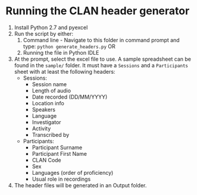 # Running the CLAN header generator

1. Install Python 2.7 and pyexcel
2. Run the script by either:
	1. Command line - Navigate to this folder in command prompt and type:
	```python generate_headers.py```
	OR
	2. Running the file in Python IDLE
3. At the prompt, select the excel file to use. A sample spreadsheet can be found in the `sample/` folder. It must have a `Sessions` and a `Participants` sheet with at least the following headers:
	- Sessions:
		- Session name
		- Length of audio
		- Date recorded (DD/MM/YYYY)
		- Location info
		- Speakers
		- Language
		- Investigator
		- Activity
		- Transcribed by
	- Participants:
		- Participant Surname
		- Participant First Name
		- CLAN Code
		- Sex
		- Languages (order of proficiency)
		- Usual role in recordings
4. The header files will be generated in an Output folder.
